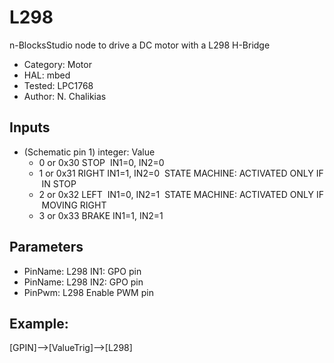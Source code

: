 # L298

n-BlocksStudio node to drive a DC motor with a L298 H-Bridge
 
  *  Category: Motor
  *  HAL: mbed
  *  Tested: LPC1768
  *  Author: N. Chalikias

## Inputs
 *  (Schematic pin 1) integer: Value
    *  0 or 0x30 STOP  IN1=0, IN2=0
    *  1 or 0x31 RIGHT IN1=1, IN2=0  STATE MACHINE: ACTIVATED ONLY IF IN STOP
    *  2 or 0x32 LEFT  IN1=0, IN2=1  STATE MACHINE: ACTIVATED ONLY IF MOVING RIGHT
    *  3 or 0x33 BRAKE IN1=1, IN2=1

## Parameters
 *  PinName: L298 IN1: GPO pin
 *  PinName: L298 IN2: GPO pin
 *  PinPwm: L298 Enable PWM pin


## Example:

[GPIN]-->[ValueTrig]-->[L298]
